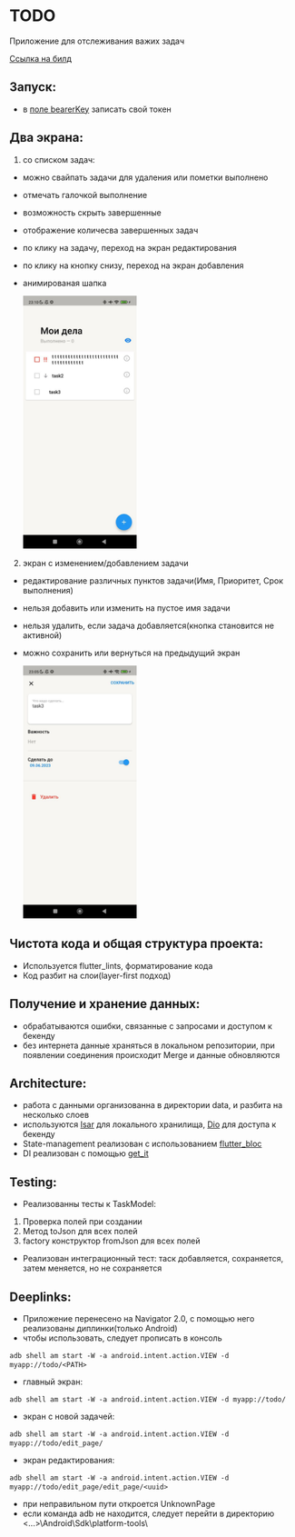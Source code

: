 
# TODO
Приложение для отслеживания важих задач

[Ссылка на билд](https://disk.yandex.ru/d/IRZbcA33etA03w)

## Запуск:
 - в [поле bearerKey](lib\core\utils\my_strings.dart) записать свой токен

## Два экрана:
1. со списком задач: 
  - можно свайпать задачи для удаления или пометки выполнено
  - отмечать галочкой выполнение
  - возможность скрыть завершенные
  - отображение количесва завершенных задач
  - по клику на задачу, переход на экран редактирования
  - по клику на кнопку снизу, переход на экран добавления
  - анимированая шапка

    <img alt="img.png" src="img.png" width="200"/>
2. экран с изменением/добавлением задачи
  - редактирование различных пунктов задачи(Имя, Приоритет, Срок выполнения)
  - нельзя добавить или изменить на пустое имя задачи
  - нельзя удалить, если задача добавляется(кнопка становится не активной)
  - можно сохранить или вернуться на предыдущий экран

    <img alt="img_1.png" src="img_1.png" width="200"/>

## Чистота кода и общая структура проекта:
 - Используется flutter_lints, форматирование кода
 - Код разбит на слои(layer-first подход)

## Получение и хранение данных:
 - обрабатываются ошибки, связанные с запросами и доступом к бекенду
 - без интернета данные храняться в локальном репозитории, 
 при появлении соединения происходит Merge и данные обновляются

## Architecture:
 - работа с данными организованна в директории data, и разбита на несколько слоев
 - используются [Isar](https://pub.dev/packages/isar) для локального хранилища, [Dio](https://pub.dev/packages/dio) для доступа к бекенду
 - State-management реализован с использованием [flutter_bloc](https://pub.dev/packages/flutter_bloc)
 - DI реализован с помощью [get_it](https://pub.dev/packages/get_it)

## Testing:
 - Реализованны тесты к TaskModel:
 1. Проверка полей при создании
 2. Метод toJson для всех полей
 3. factory конструктор fromJson для всех полей
 - Реализован интеграционный тест: таск добавляется, сохраняется, затем меняется, но не сохраняется

## Deeplinks:
 - Приложение перенесено на Navigator 2.0, с помощью него реализованы диплинки(только Android)
 - чтобы использовать, следует прописать в консоль 
 ```
 adb shell am start -W -a android.intent.action.VIEW -d myapp://todo/<PATH>
 ```
 - главный экран: 
 ```
 adb shell am start -W -a android.intent.action.VIEW -d myapp://todo/
 ```
 - экран с новой задачей:
 ```
 adb shell am start -W -a android.intent.action.VIEW -d myapp://todo/edit_page/
 ```
 - экран редактирования:
 ```
 adb shell am start -W -a android.intent.action.VIEW -d myapp://todo/edit_page/edit_page/<uuid>
 ```
 - при неправильном пути откроется UnknownPage
 - если команда adb не находится, следует перейти в директорию <...>\Android\Sdk\platform-tools\
